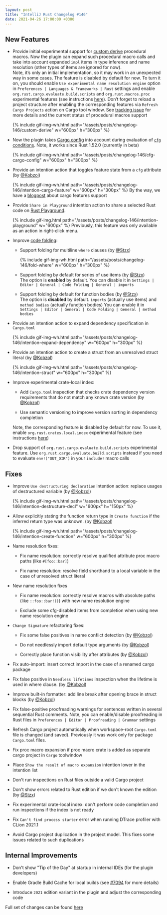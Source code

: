```yaml
---
layout: post
title: "IntelliJ Rust Changelog #146"
date: 2021-04-26 17:00:00 +0300
---
```



## New Features

* Provide initial experimental support for [custom derive]
  procedural macros. Now the plugin can expand such procedural macro calls and take into account expanded `impl` items
  in type inference and name resolution (other types of items are ignored for now).<br/>
  Note, it’s only an initial implementation,
  so it may work in an unexpected way in some cases. The feature is disabled by default for now. To turn it on, you
  should enable `Use experimental name resolution engine` option in `Preferences | Languages & Frameworks | Rust`
  settings and enable `org.rust.cargo.evaluate.build.scripts` and `org.rust.macros.proc` experimental features
  (see instructions [here][experimental features]).
  Don’t forget to reload a project structure after enabling the corresponding features via `Refresh Cargo Projects`
  action on Cargo tool window. See [tracking issue](https://github.com/intellij-rust/intellij-rust/issues/6908) for
  more details and the current status of procedural macros support

  {% include gif-img-wh.html path="/assets/posts/changelog-146/custom-derive" w="600px" h="300px" %}
  <!-- https://github.com/intellij-rust/intellij-rust/pull/6992 -->

* Now the plugin takes [Cargo config] into account during evaluation of [`cfg` conditions][cfg].
  Note, it works since Rust 1.52.0 (currently in beta)

  {% include gif-img-wh.html path="/assets/posts/changelog-146/cfg-cargo-config" w="600px" h="300px" %}
  <!-- https://github.com/intellij-rust/intellij-rust/pull/7093 -->

* Provide an intention action that toggles feature state from a `cfg` attribute (by [@Kobzol])

  {% include gif-img-wh.html path="/assets/posts/changelog-146/intention-cargo-feature" w="600px" h="300px" %}
  By the way, we have a [blogpost][cargo features blogpost] about cargo features support
  <!-- https://github.com/intellij-rust/intellij-rust/pull/6845 -->
  <!-- https://github.com/intellij-rust/intellij-rust/pull/7115 -->

* Provide `Share in Playground` intention action to share a selected Rust code on [Rust Playground](https://play.rust-lang.org).

  {% include gif-img.html path="/assets/posts/changelog-146/intention-playground" w="600px" %}
  Previously, this feature was only available as an action in right-click menu.
  <!-- https://github.com/intellij-rust/intellij-rust/pull/7071 -->

* Improve [code folding]:

  * Support folding for multiline `where` clauses (by [@Stzx])

    {% include gif-img-wh.html path="/assets/posts/changelog-146/fold-where" w="600px" h="300px" %}
    <!-- https://github.com/intellij-rust/intellij-rust/pull/7111 -->

  * Support folding by default for series of use items (by [@Stzx])<br>
    The option is **enabled** by default.
    You can disable it in `Settings | Editor | General | Code Folding | General | imports`
    <!-- https://github.com/intellij-rust/intellij-rust/pull/7112 -->

  * Support folding by default for function bodies (by [@Stzx])<br>
    The option is **disabled** by default.
    `imports` (actually use items) and `method bodies` (actually function bodies)
    You can enable it in `Settings | Editor | General | Code Folding | General | method bodies`
    <!-- https://github.com/intellij-rust/intellij-rust/pull/7112 -->

* Provide an intention action to expand dependency specification in `Cargo.toml`

  {% include gif-img-wh.html path="/assets/posts/changelog-146/intention-expand-dependency" w="600px" h="300px" %}
  <!-- https://github.com/intellij-rust/intellij-rust/pull/6960 -->

* Provide an intention action to create a struct from an unresolved struct literal (by [@Kobzol])

  {% include gif-img-wh.html path="/assets/posts/changelog-146/intention-struct" w="600px" h="300px" %}
  <!-- https://github.com/intellij-rust/intellij-rust/pull/6837 -->

* Improve experimental crate-local index:

  * Add `Cargo.toml` inspection that checks crate dependency version requirements that do not match any known crate version (by [@Kobzol])
    <!-- https://github.com/intellij-rust/intellij-rust/pull/6801 -->

  * Use semantic versioning to improve version sorting in dependency completion
    <!-- https://github.com/intellij-rust/intellij-rust/pull/6599 -->

  Note, the corresponding feature is disabled by default for now. To use it, enable
  `org.rust.crates.local.index` experimental feature (see instructions [here][experimental features])

* Drop support of `org.rust.cargo.evaluate.build.scripts` experimental feature.
  Use `org.rust.cargo.evaluate.build.scripts` instead if you need to evaluate
  `env!("OUT_DIR")` in your `include!` macro calls
  <!-- https://github.com/intellij-rust/intellij-rust/pull/7142 -->

<!-- https://github.com/intellij-rust/intellij-rust/pull/6581 -->
<!-- * Introduce navigation bar breadcrumbs. (by [@Kobzol]) -->
<!-- disabled in https://github.com/intellij-rust/intellij-rust/pull/7154 -->

## Fixes

* Improve `Use destructuring declaration` intention action: replace usages of destructured variable (by [@Kobzol])

  {% include gif-img-wh.html path="/assets/posts/changelog-146/intention-destructure-decl" w="600px" h="150px" %}
  <!-- https://github.com/intellij-rust/intellij-rust/pull/5650 -->

* Allow explicitly stating the function return type in `Create function` if the inferred return type was unknown. (by [@Kobzol])

  {% include gif-img-wh.html path="/assets/posts/changelog-146/intention-create-function" w="600px" h="300px" %}
  <!-- https://github.com/intellij-rust/intellij-rust/pull/6986 -->

* Name resolution fixes:

  * Fix name resolution: correctly resolve qualified attribute proc macro paths (like `#[foo::bar]`)
    <!-- https://github.com/intellij-rust/intellij-rust/pull/7119 -->

  * Fix name resolution: resolve field shorthand to a local variable in the case of unresolved struct literal
    <!-- https://github.com/intellij-rust/intellij-rust/pull/7132 -->

* New name resolution fixes

  * Fix name resolution: correctly resolve macros with absolute paths (like `::foo::bar!()`) with new name resolution engine
    <!-- https://github.com/intellij-rust/intellij-rust/pull/7089 -->

  * Exclude some cfg-disabled items from completion when using new name resolution engine
    <!-- https://github.com/intellij-rust/intellij-rust/pull/7057 -->

* `Change Signature` refactoring fixes:

  * Fix some false positives in name conflict detection (by [@Kobzol])
    <!-- https://github.com/intellij-rust/intellij-rust/pull/7081 -->

  * Do not needlessly import default type arguments (by [@Kobzol])
    <!-- https://github.com/intellij-rust/intellij-rust/pull/7080 -->

  * Correctly place function visibility after attributes (by [@Kobzol])
    <!-- https://github.com/intellij-rust/intellij-rust/pull/7076 -->

* Fix auto-import: insert correct import in the case of a renamed cargo package
  <!-- https://github.com/intellij-rust/intellij-rust/pull/7108 -->

* Fix false positive in `Needless lifetimes` inspection when the lifetime is used in where clause. (by [@Kobzol])
  <!-- https://github.com/intellij-rust/intellij-rust/pull/7101 -->

* Improve built-in formatter: add line break after opening brace in struct blocks (by [@Kobzol])
  <!-- https://github.com/intellij-rust/intellij-rust/pull/5491 -->

* Fix false-positive proofreading warnings for sentences written in several sequential Rust comments.
  Note, you can enable/disable proofreading in Rust files in `Preferences | Editor | Proofreading | Grammar` settings
  <!-- https://github.com/intellij-rust/intellij-rust/pull/7131 -->

* Refresh Cargo project automatically when workspace-root `Cargo.toml` file is changed (and saved).
  Previously it was work only for package `Cargo.toml` files.
  <!-- https://github.com/intellij-rust/intellij-rust/pull/7121 -->

* Fix proc macro expansion if proc macro crate is added as separate cargo project in `Cargo` toolwindow
  <!-- https://github.com/intellij-rust/intellij-rust/pull/7079 -->

* Place `Show the result of macro expansion` intention lower in the intention list
  <!-- https://github.com/intellij-rust/intellij-rust/pull/7072 -->

* Don't run inspections on Rust files outside a valid Cargo project
  <!-- https://github.com/intellij-rust/intellij-rust/pull/6013 -->

* Don't show errors related to Rust edition if we don't known the edition (by [@Stzx])
  <!-- https://github.com/intellij-rust/intellij-rust/pull/7070 -->

* Fix experimental crate-local index: don't perform code completion and run inspections if the index is not ready
  <!-- https://github.com/intellij-rust/intellij-rust/pull/7004 -->

* Fix `Can't find process starter` error when running DTrace profiler with CLion 2021.1
  <!-- https://github.com/intellij-rust/intellij-rust/pull/7150 -->

* Avoid Cargo project duplication in the project model. This fixes some issues related to such duplications
  <!-- https://github.com/intellij-rust/intellij-rust/pull/6201 -->

## Internal Improvements

* Don't show "Tip of the Day" at startup in internal IDEs (for the plugin developers)
  <!-- https://github.com/intellij-rust/intellij-rust/pull/7114 -->

* Enable Gradle Build Cache for local builds
  (see [#7094](https://github.com/intellij-rust/intellij-rust/pull/7094) for more details)
  <!-- https://github.com/intellij-rust/intellij-rust/pull/7094 -->

* Introduce `2021` edition variant in the plugin and adjust the corresponding code
  <!-- https://github.com/intellij-rust/intellij-rust/pull/6903 -->

Full set of changes can be found [here](https://github.com/intellij-rust/intellij-rust/milestone/54?closed=1)

[@Kobzol]: https://github.com/Kobzol
[@Stzx]: https://github.com/Stzx
[@abn]: https://github.com/abn

[custom derive]: https://doc.rust-lang.org/reference/procedural-macros.html#derive-macros
[experimental features]: https://plugins.jetbrains.com/plugin/8182-rust/docs/rust-faq.html#experimental-features
[Cargo config]: https://doc.rust-lang.org/cargo/reference/config.html
[cfg]: https://doc.rust-lang.org/reference/conditional-compilation.html
[cargo features blogpost]: https://blog.jetbrains.com/clion/2020/10/intellij-rust-new-functionality-for-cargo-features/
[code folding]: https://www.jetbrains.com/help/idea/working-with-source-code.html#code_folding

